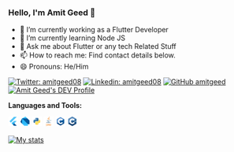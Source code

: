 ### Hello, I'm Amit Geed 👋


- 🔭 I’m currently working as a Flutter Developer
- 🌱 I’m currently learning Node JS
- 💬 Ask me about Flutter or any tech Related Stuff
- 📫 How to reach me: Find contact details below.
- 😄 Pronouns: He/Him


[![Twitter: amitgeed08](https://img.shields.io/twitter/follow/amit_geed_0808?style=social)](https://twitter.com/amit_geed_0808)
[![Linkedin: amitgeed08](https://img.shields.io/badge/-amit_geed_08-blue?style=flat-square&logo=Linkedin&logoColor=white&link=https://www.linkedin.com/in/amit-geed-08/)](https://www.linkedin.com/in/amit-geed-08/)
[![GitHub amitgeed](https://img.shields.io/github/followers/amitgeed?label=follow&style=social)](https://github.com/amitgeed)
<a href="https://dev.to/amitgeed">
  <img src="https://d2fltix0v2e0sb.cloudfront.net/dev-badge.svg" alt="Amit Geed's DEV Profile" height="30" width="30">
</a>

**Languages and Tools:**  

<code><img height="20" src="https://raw.githubusercontent.com/github/explore/80688e429a7d4ef2fca1e82350fe8e3517d3494d/topics/flutter/flutter.png"></code>
<code><img height="20" src="https://raw.githubusercontent.com/github/explore/80688e429a7d4ef2fca1e82350fe8e3517d3494d/topics/dart/dart.png"></code>
<code><img height="20" src="https://raw.githubusercontent.com/github/explore/80688e429a7d4ef2fca1e82350fe8e3517d3494d/topics/python/python.png"></code>
<code><img height="20" src="https://raw.githubusercontent.com/github/explore/80688e429a7d4ef2fca1e82350fe8e3517d3494d/topics/java/java.png"></code>
<code><img height="20" src="https://raw.githubusercontent.com/github/explore/80688e429a7d4ef2fca1e82350fe8e3517d3494d/topics/c/c.png"></code>
<code><img height="20" src="https://raw.githubusercontent.com/github/explore/80688e429a7d4ef2fca1e82350fe8e3517d3494d/topics/cpp/cpp.png"></code>    

<!--<a href="https://github.com/amitgeed">
  <img align="center" src="https://github-readme-stats.vercel.app/api/top-langs/?username=amitgeed&theme=dark&hide_langs_below=1" />
</a>-->
<a href="https://github.com/amitgeed">
 <img align="center" src="https://github-readme-stats.vercel.app/api?username=amitgeed&show_icons=true&theme=dark&line_height=27" alt="My stats"/>
</a>


<!--
<a href="https://github.com/iampawan/FlutterExampleApps">
  <img align="center" src="https://github-readme-stats.vercel.app/api/pin/?username=iampawan&repo=FlutterExampleApps&theme=light" />
-->
<!--
</a>
<a href="https://github.com/iampawan/VelocityX">
 <img align="center" src="https://github-readme-stats.vercel.app/api/pin/?username=iampawan&repo=VelocityX&theme=light" />
</a>
-->
<div align="center">

</div>
